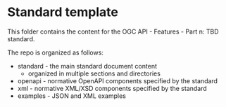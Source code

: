 # Standard template

This folder contains the content for the OGC API - Features - Part n: TBD standard.

The repo is organized as follows:

* standard - the main standard document content
  - organized in multiple sections and directories
* openapi - normative OpenAPI components specified by the standard
* xml - normative XML/XSD components specified by the standard
* examples - JSON and XML examples
